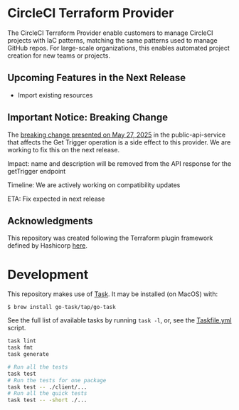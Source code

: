 # CircleCI Terraform Provider
The CircleCI Terraform Provider enable customers to manage CircleCI projects with IaC patterns, matching the same patterns used to manage GitHub repos. For large-scale organizations, this enables automated project creation for new teams or projects.

## Upcoming Features in the Next Release

- Import existing resources

## Important Notice: Breaking Change
The [breaking change presented on May 27, 2025](https://discuss.circleci.com/t/upcoming-changes-1-breaking-to-crud-trigger-v2-apis-may-27-2025/53314) in the public-api-service that affects the Get Trigger operation is a side effect to this provider. We are working to fix this on the next release.

Impact: name and description will be removed from the API response for the getTrigger endpoint

Timeline: We are actively working on compatibility updates

ETA: Fix expected in next release

## Acknowledgments
This repository was created following the Terraform plugin framework defined by Hashicorp [here](https://developer.hashicorp.com/terraform/plugin/framework).

# Development

This repository makes use of [Task](https://taskfile.dev/#/). It may be installed (on MacOS) with:
```
$ brew install go-task/tap/go-task
```

See the full list of available tasks by running `task -l`, or, see the [Taskfile.yml](./Taskfile.yml) script.

```sh
task lint
task fmt
task generate

# Run all the tests
task test
# Run the tests for one package
task test -- ./client/...
# Run all the quick tests
task test -- -short ./...
